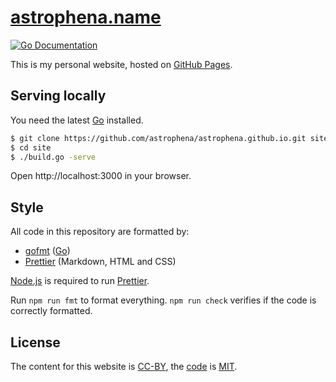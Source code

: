 # [astrophena.name](https://astrophena.name)

[![Go Documentation](https://godocs.io/go.astrophena.name/site?status.svg)](https://godocs.io/go.astrophena.name/site)

This is my personal website, hosted on [GitHub Pages](https://pages.github.com).

## Serving locally

You need the latest [Go] installed.

```sh
$ git clone https://github.com/astrophena/astrophena.github.io.git site
$ cd site
$ ./build.go -serve
```

Open http://localhost:3000 in your browser.

## Style

All code in this repository are formatted by:

- [gofmt](https://godocs.io/cmd/gofmt) ([Go])
- [Prettier] (Markdown, HTML and CSS)

[Node.js](https://nodejs.org) is required to run [Prettier].

Run `npm run fmt` to format everything. `npm run check` verifies if the code is
correctly formatted.

## License

The content for this website is
[CC-BY](https://creativecommons.org/licenses/by/4.0/), the
[code](https://github.com/astrophena/astrophena.github.io) is
[MIT](https://opensource.org/licenses/MIT).

[go]: https://go.dev
[prettier]: https://prettier.io
